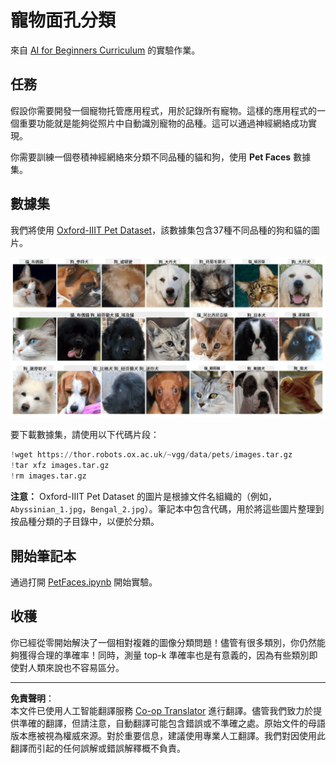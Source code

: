 <!--
CO_OP_TRANSLATOR_METADATA:
{
  "original_hash": "b70fcf7fcee862990f848c679090943f",
  "translation_date": "2025-10-03T14:52:58+00:00",
  "source_file": "lessons/4-ComputerVision/07-ConvNets/lab/README.md",
  "language_code": "hk"
}
-->
# 寵物面孔分類

來自 [AI for Beginners Curriculum](https://github.com/microsoft/ai-for-beginners) 的實驗作業。

## 任務

假設你需要開發一個寵物托管應用程式，用於記錄所有寵物。這樣的應用程式的一個重要功能就是能夠從照片中自動識別寵物的品種。這可以通過神經網絡成功實現。

你需要訓練一個卷積神經網絡來分類不同品種的貓和狗，使用 **Pet Faces** 數據集。

## 數據集

我們將使用 [Oxford-IIIT Pet Dataset](https://www.robots.ox.ac.uk/~vgg/data/pets/)，該數據集包含37種不同品種的狗和貓的圖片。

![我們將處理的數據集](../../../../../../translated_images/data.50b2a9d5484bdbf0f52f5765b381cec9efe2bd296a98f007f90bedb6ac67f2a8.hk.png)

要下載數據集，請使用以下代碼片段：

```python
!wget https://thor.robots.ox.ac.uk/~vgg/data/pets/images.tar.gz
!tar xfz images.tar.gz
!rm images.tar.gz
```

**注意：** Oxford-IIIT Pet Dataset 的圖片是根據文件名組織的（例如，`Abyssinian_1.jpg`，`Bengal_2.jpg`）。筆記本中包含代碼，用於將這些圖片整理到按品種分類的子目錄中，以便於分類。

## 開始筆記本

通過打開 [PetFaces.ipynb](PetFaces.ipynb) 開始實驗。

## 收穫

你已經從零開始解決了一個相對複雜的圖像分類問題！儘管有很多類別，你仍然能夠獲得合理的準確率！同時，測量 top-k 準確率也是有意義的，因為有些類別即使對人類來說也不容易區分。

---

**免責聲明**：  
本文件已使用人工智能翻譯服務 [Co-op Translator](https://github.com/Azure/co-op-translator) 進行翻譯。儘管我們致力於提供準確的翻譯，但請注意，自動翻譯可能包含錯誤或不準確之處。原始文件的母語版本應被視為權威來源。對於重要信息，建議使用專業人工翻譯。我們對因使用此翻譯而引起的任何誤解或錯誤解釋概不負責。